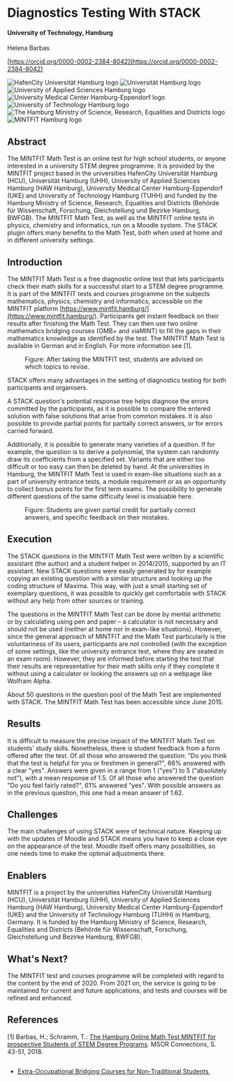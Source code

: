 # Diagnostics Testing With STACK

#### University of Technology, Hamburg

Helena Barbas

[https://orcid.org/0000-0002-2384-8042](https://orcid.org/0000-0002-2384-8042)

<div class="container" style="padding:0px">

<img class="figure-img img-fluid img-logo" src="../Images/HCU.png" alt="HafenCity Universität Hamburg logo">

<img class="figure-img img-fluid img-logo" src="../Images/UHH.png" alt="Universität Hamburg logo">

<img class="figure-img img-fluid img-logo" src="../Images/HAW.png" alt="University of Applied Sciences Hamburg logo">

<img class="figure-img img-fluid img-logo" src="../Images/UKE.png" alt="University Medical Center Hamburg-Eppendorf logo">

<img class="figure-img img-fluid img-logo" src="../Images/TUHH.png" alt="University of Technology Hamburg logo">

<img class="figure-img img-fluid img-logo" src="../Images/BWFGB.jpg" alt="The Hamburg Ministry of Science, Research, Equalities and Districts logo">

<img class="figure-img img-fluid img-logo" src="../Images/MINTFIT-Hamburg.png" alt="MINTFIT Hamburg logo">

</div>

## Abstract

The MINTFIT Math Test is an online test for high school students, or anyone interested in a university STEM degree programme. It is provided by the MINTFIT project based in the universities HafenCity Universität Hamburg (HCU), Universität Hamburg (UHH), University of Applied Sciences Hamburg (HAW Hamburg), University Medical Center Hamburg-Eppendorf (UKE) and University of Technology Hamburg (TUHH) and funded by the Hamburg Ministry of Science, Research, Equalities and Districts (Behörde für Wissenschaft, Forschung, Gleichstellung und Bezirke Hamburg, BWFGB). The MINTFIT Math Test, as well as the MINTFIT online tests in physics, chemistry and informatics, run on a Moodle system. The STACK plugin offers many benefits to the Math Test, both when used at home and in different university settings.

## Introduction

The MINTFIT Math Test is a free diagnostic online test that lets participants check their math skills for a successful start to a STEM degree programme. It is part of the MINTFIT tests and courses programme on the subjects mathematics, physics, chemistry and informatics, accessible on the MINTFIT platform [https://www.mintfit.hamburg/](https://www.mintfit.hamburg/). Participants get instant feedback on their results after finishing the Math Test. They can then use two online mathematics bridging courses (OMB+ and viaMINT) to fill the gaps in their mathematics knowledge as identified by the test. The MINTFIT Math Test is available in German and in English. For more information see [1].

<div class="float-none img-middle">
<figure class="figure">
<img class="figure-img img-fluid" src="../Images/MINTFIT_general_feedback.png" alt="">
  <figcaption class="figure-caption">Figure: After taking the MINTFIT test, students are advised on which topics to revise.
</figcaption>
</figure></div>

STACK offers many advantages in the setting of diagnostics testing for both participants and organisers.

A STACK question's potential response tree helps diagnose the errors committed by the participants, as it is possible to compare the entered solution with false solutions that arise from common mistakes. It is also possible to provide partial points for partially correct answers, or for errors carried forward.

Additionally, it is possible to generate many varieties of a question. If for example, the question is to derive a polynomial, the system can randomly draw its coefficients from a specified set. Variants that are either too difficult or too easy can then be deleted by hand. At the universities in Hamburg, the MINTFIT Math Test is used in exam-like situations such as a part of university entrance tests, a module requirement or as an opportunity to collect bonus points for the first term exams. The possibility to generate different questions of the same difficulty level is invaluable here.

<div class="float-none img-middle">
<figure class="figure">
<img class="figure-img img-fluid" src="../Images/MINTFIT_specific_feedback.png" alt="">
  <figcaption class="figure-caption">Figure: Students are given partial credit for partially correct answers, and specific feedback on their mistakes.
</figcaption>
</figure></div>

## Execution

The STACK questions in the MINTFIT Math Test were written by a scientific assistant (the author) and a student helper in 2014/2015, supported by an IT assistant. New STACK questions were easily generated by for example copying an existing question with a similar structure and looking up the coding structure of Maxima. This way, with just a small starting set of exemplary questions, it was possible to quickly get comfortable with STACK without any help from other sources or training.

The questions in the MINTFIT Math Test can be done by mental arithmetic or by calculating using pen and paper – a calculator is not necessary and should not be used (neither at home nor in exam-like situations). However, since the general approach of MINTFIT and the Math Test particularly is the voluntariness of its users, participants are not controlled (with the exception of some settings, like the university entrance test, where they are seated in an exam room). However, they are informed before starting the test that their results are representative for their math skills only if they complete it without using a calculator or looking the answers up on a webpage like Wolfram Alpha.

About 50 questions in the question pool of the Math Test are implemented with STACK. The MINTFIT Math Test has been accessible since June 2015.

## Results

It is difficult to measure the precise impact of the MINTFIT Math Test on students' study skills. Nonetheless, there is student feedback from a form offered after the test. Of all those who answered the question: &quot;Do you think that the test is helpful for you or freshmen in general?&quot;, 66% answered with a clear &quot;yes&quot;. Answers were given in a range from 1 (&quot;yes&quot;) to 5 (&quot;absolutely not&quot;), with a mean response of 1.5. Of all those who answered the question &quot;Do you feel fairly rated?&quot;, 61% answered &quot;yes&quot;. With possible answers as in the previous question, this one had a mean answer of 1.62.

## Challenges

The main challenges of using STACK were of technical nature. Keeping up with the updates of Moodle and STACK means you have to keep a close eye on the appearance of the test. Moodle itself offers many possibilities, so one needs time to make the optimal adjustments there.

## Enablers

MINTFIT is a project by the universities HafenCity Universität Hamburg (HCU), Universität Hamburg (UHH), University of Applied Sciences Hamburg (HAW Hamburg), University Medical Center Hamburg-Eppendorf (UKE) and the University of Technology Hamburg (TUHH) in Hamburg, Germany. It is funded by the Hamburg Ministry of Science, Research, Equalities and Districts (Behörde für Wissenschaft, Forschung, Gleichstellung und Bezirke Hamburg, BWFGB).

## What's Next?

The MINTFIT test and courses programme will be completed with regard to the content by the end of 2020. From 2021 on, the service is going to be maintained for current and future applications, and tests and courses will be refined and enhanced.

## References

[1] Barbas, H.; Schramm, T.: [The Hamburg Online Math Test MINTFIT for prospective Students of STEM Degree Programs](https://www.mintfit.hamburg/wp-content/uploads/2019/05/MINTFIT_Barbas_Schramm-2018-The_Hamburg_Online_Math_Test_MINTFIT_for_Prospective_Students_of_STEM_Degree_Programs.pdf). MSOR Connections, S. 43-51, 2018.



<nav aria-label="...">
  <ul class="pagination pagination-lg justify-content-center" style="margin-top:2em">
    <li class="page-item"><a href="../OTH" class="page-link" >Extra-Occupational Bridging Courses for Non-Traditional Students&nbsp;<i class="fa fa-arrow-right"></i></a></li>
  </ul>
</nav>